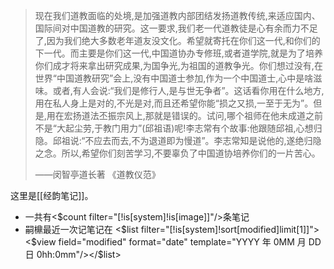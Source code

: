 > 现在我们道教面临的处境,是加强道教内部团结发扬道教传统,来适应国内、国际间对中国道教的研究。这一要求,我们老一代道教徒是心有余而力不足了,因为我们绝大多数老年道友没文化。希望就寄托在你们这一代,和你们的下一代。而主要是你们这一代,中国道协办专修班,或者道学院,就是为了培养你们成才将来拿出研究成果,为国争光,为祖国的道教争光。你们想过没有,在世界“中国道教研究”会上,没有中国道士参加,作为一个中国道士,心中是啥滋味。或者,有人会说:“我们是修行人,是与世无争者”。这话看你用在什么地方,用在私人身上是对的,不光是对,而且还希望你能“损之又损,一至于无为”。但是,用在宏扬道法丕振宗风上,那就是错误的。试问,哪个祖师在他未成道之前不是“大起尘劳,于教门用力”(邱祖语)呢!李志常有个故事:他跟随邱祖,心想归隐。邱祖说:“不应去而去,不为退道即为慢道”。李志常知是说他的,遂绝归隐之念。所以,希望你们刻苦学习,不要辜负了中国道协培养你们的一片苦心。
>
> ——闵智亭道长著 《道教仪范》

这里是[[经韵笔记]]。

* 一共有<$count filter="[!is[system]!is[image]]"/>条笔记
* 嗣檙最近一次记笔记在 <$list filter="[!is[system]!sort[modified]limit[1]]"><$view field="modified" format="date" template="YYYY 年 0MM 月 DD 日 0hh:0mm"/></$list>